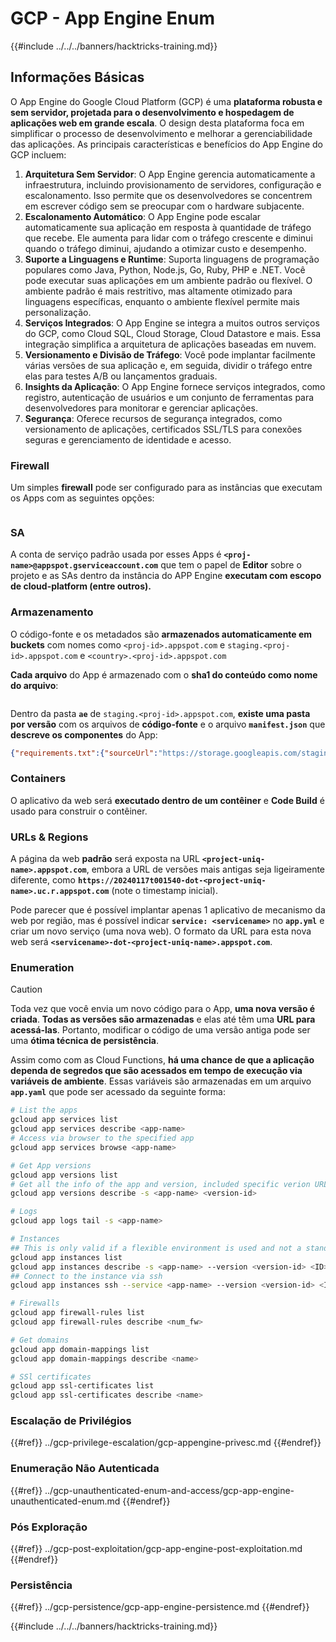 # GCP - App Engine Enum

{{#include ../../../banners/hacktricks-training.md}}

## Informações Básicas <a href="#reviewing-app-engine-configurations" id="reviewing-app-engine-configurations"></a>

O App Engine do Google Cloud Platform (GCP) é uma **plataforma robusta e sem servidor, projetada para o desenvolvimento e hospedagem de aplicações web em grande escala**. O design desta plataforma foca em simplificar o processo de desenvolvimento e melhorar a gerenciabilidade das aplicações. As principais características e benefícios do App Engine do GCP incluem:

1. **Arquitetura Sem Servidor**: O App Engine gerencia automaticamente a infraestrutura, incluindo provisionamento de servidores, configuração e escalonamento. Isso permite que os desenvolvedores se concentrem em escrever código sem se preocupar com o hardware subjacente.
2. **Escalonamento Automático**: O App Engine pode escalar automaticamente sua aplicação em resposta à quantidade de tráfego que recebe. Ele aumenta para lidar com o tráfego crescente e diminui quando o tráfego diminui, ajudando a otimizar custo e desempenho.
3. **Suporte a Linguagens e Runtime**: Suporta linguagens de programação populares como Java, Python, Node.js, Go, Ruby, PHP e .NET. Você pode executar suas aplicações em um ambiente padrão ou flexível. O ambiente padrão é mais restritivo, mas altamente otimizado para linguagens específicas, enquanto o ambiente flexível permite mais personalização.
4. **Serviços Integrados**: O App Engine se integra a muitos outros serviços do GCP, como Cloud SQL, Cloud Storage, Cloud Datastore e mais. Essa integração simplifica a arquitetura de aplicações baseadas em nuvem.
5. **Versionamento e Divisão de Tráfego**: Você pode implantar facilmente várias versões de sua aplicação e, em seguida, dividir o tráfego entre elas para testes A/B ou lançamentos graduais.
6. **Insights da Aplicação**: O App Engine fornece serviços integrados, como registro, autenticação de usuários e um conjunto de ferramentas para desenvolvedores para monitorar e gerenciar aplicações.
7. **Segurança**: Oferece recursos de segurança integrados, como versionamento de aplicações, certificados SSL/TLS para conexões seguras e gerenciamento de identidade e acesso.

### Firewall

Um simples **firewall** pode ser configurado para as instâncias que executam os Apps com as seguintes opções:

<figure><img src="../../../images/image (246).png" alt=""><figcaption></figcaption></figure>

### SA

A conta de serviço padrão usada por esses Apps é **`<proj-name>@appspot.gserviceaccount.com`** que tem o papel de **Editor** sobre o projeto e as SAs dentro da instância do APP Engine **executam com escopo de cloud-platform (entre outros).**

### Armazenamento

O código-fonte e os metadados são **armazenados automaticamente em buckets** com nomes como `<proj-id>.appspot.com` e `staging.<proj-id>.appspot.com` e `<country>.<proj-id>.appspot.com`

**Cada arquivo** do App é armazenado com o **sha1 do conteúdo como nome do arquivo**:

<figure><img src="../../../images/image (82).png" alt=""><figcaption></figcaption></figure>

Dentro da pasta **`ae`** de `staging.<proj-id>.appspot.com`, **existe uma pasta por versão** com os arquivos de **código-fonte** e o arquivo **`manifest.json`** que **descreve os componentes** do App:
```json
{"requirements.txt":{"sourceUrl":"https://storage.googleapis.com/staging.onboarding-host-98efbf97812843.appspot.com/a270eedcbe2672c841251022b7105d340129d108","sha1Sum":"a270eedc_be2672c8_41251022_b7105d34_0129d108"},"main_test.py":{"sourceUrl":"https://storage.googleapis.com/staging.onboarding-host-98efbf97812843.appspot.com/0ca32fd70c953af94d02d8a36679153881943f32","sha1Sum":"0ca32fd7_0c953af9_4d02d8a ...
```
### Containers

O aplicativo da web será **executado dentro de um contêiner** e **Code Build** é usado para construir o contêiner.

### URLs & Regions

A página da web **padrão** será exposta na URL **`<project-uniq-name>.appspot.com`**, embora a URL de versões mais antigas seja ligeiramente diferente, como **`https://20240117t001540-dot-<project-uniq-name>.uc.r.appspot.com`** (note o timestamp inicial).

Pode parecer que é possível implantar apenas 1 aplicativo de mecanismo da web por região, mas é possível indicar **`service: <servicename>`** no **`app.yml`** e criar um novo serviço (uma nova web). O formato da URL para esta nova web será **`<servicename>-dot-<project-uniq-name>.appspot.com`**.

### Enumeration

> [!CAUTION]
> Toda vez que você envia um novo código para o App, **uma nova versão é criada**. **Todas as versões são armazenadas** e elas até têm uma **URL para acessá-las**. Portanto, modificar o código de uma versão antiga pode ser uma **ótima técnica de persistência**.

Assim como com as Cloud Functions, **há uma chance de que a aplicação dependa de segredos que são acessados em tempo de execução via variáveis de ambiente**. Essas variáveis são armazenadas em um arquivo **`app.yaml`** que pode ser acessado da seguinte forma:
```bash
# List the apps
gcloud app services list
gcloud app services describe <app-name>
# Access via browser to the specified app
gcloud app services browse <app-name>

# Get App versions
gcloud app versions list
# Get all the info of the app and version, included specific verion URL and the env
gcloud app versions describe -s <app-name> <version-id>

# Logs
gcloud app logs tail -s <app-name>

# Instances
## This is only valid if a flexible environment is used and not a standard one
gcloud app instances list
gcloud app instances describe -s <app-name> --version <version-id> <ID>
## Connect to the instance via ssh
gcloud app instances ssh --service <app-name> --version <version-id> <ID>

# Firewalls
gcloud app firewall-rules list
gcloud app firewall-rules describe <num_fw>

# Get domains
gcloud app domain-mappings list
gcloud app domain-mappings describe <name>

# SSl certificates
gcloud app ssl-certificates list
gcloud app ssl-certificates describe <name>
```
### Escalação de Privilégios

{{#ref}}
../gcp-privilege-escalation/gcp-appengine-privesc.md
{{#endref}}

### Enumeração Não Autenticada

{{#ref}}
../gcp-unauthenticated-enum-and-access/gcp-app-engine-unauthenticated-enum.md
{{#endref}}

### Pós Exploração

{{#ref}}
../gcp-post-exploitation/gcp-app-engine-post-exploitation.md
{{#endref}}

### Persistência

{{#ref}}
../gcp-persistence/gcp-app-engine-persistence.md
{{#endref}}

{{#include ../../../banners/hacktricks-training.md}}
